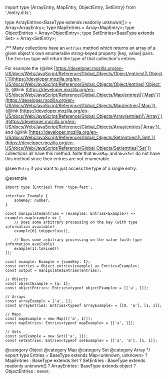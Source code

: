 import type {ArrayEntry, MapEntry, ObjectEntry, SetEntry} from './entry.d.ts';

type ArrayEntries\<BaseType extends readonly unknown\[\]\> = Array\<ArrayEntry<BaseType>\>;
type MapEntries<BaseType> = Array\<MapEntry<BaseType>\>;
type ObjectEntries<BaseType> = Array\<ObjectEntry<BaseType>\>;
type SetEntries\<BaseType extends Set<unknown>\> = Array\<SetEntry<BaseType>\>;

/\*\*
Many collections have an `entries` method which returns an array of a given object's own enumerable string-keyed property \[key, value\] pairs. The `Entries` type will return the type of that collection's entries.

For example the {@link [https://developer.mozilla.org/en-US/docs/Web/JavaScript/Reference/Global_Objects/Object/entries\|\`Object\`}](https://developer.mozilla.org/en-US/docs/Web/JavaScript/Reference/Global_Objects/Object/entries|`Object`}), {@link [https://developer.mozilla.org/en-US/docs/Web/JavaScript/Reference/Global_Objects/Map/entries\|\`Map\`}](https://developer.mozilla.org/en-US/docs/Web/JavaScript/Reference/Global_Objects/Map/entries|`Map`}), {@link [https://developer.mozilla.org/en-US/docs/Web/JavaScript/Reference/Global_Objects/Array/entries\|\`Array\`}](https://developer.mozilla.org/en-US/docs/Web/JavaScript/Reference/Global_Objects/Array/entries|`Array`}), and {@link [https://developer.mozilla.org/en-US/docs/Web/JavaScript/Reference/Global_Objects/Set/entries\|\`Set\`}](https://developer.mozilla.org/en-US/docs/Web/JavaScript/Reference/Global_Objects/Set/entries|`Set`}) collections all have this method. Note that `WeakMap` and `WeakSet` do not have this method since their entries are not enumerable.

@see `Entry` if you want to just access the type of a single entry.

@example

    import type {Entries} from 'type-fest';

    interface Example {
        someKey: number;
    }

    const manipulatesEntries = (examples: Entries<Example>) => examples.map(example => [
        // Does some arbitrary processing on the key (with type information available)
        example[0].toUpperCase(),

        // Does some arbitrary processing on the value (with type information available)
        example[1].toFixed()
    ]);

    const example: Example = {someKey: 1};
    const entries = Object.entries(example) as Entries<Example>;
    const output = manipulatesEntries(entries);

    // Objects
    const objectExample = {a: 1};
    const objectEntries: Entries<typeof objectExample> = [['a', 1]];

    // Arrays
    const arrayExample = ['a', 1];
    const arrayEntries: Entries<typeof arrayExample> = [[0, 'a'], [1, 1]];

    // Maps
    const mapExample = new Map([['a', 1]]);
    const mapEntries: Entries<typeof mapExample> = [['a', 1]];

    // Sets
    const setExample = new Set(['a', 1]);
    const setEntries: Entries<typeof setExample> = [['a', 'a'], [1, 1]];

@category Object
@category Map
@category Set
@category Array
\*/
export type Entries<BaseType> =
BaseType extends Map\<unknown, unknown\> ? MapEntries<BaseType>
: BaseType extends Set<unknown> ? SetEntries<BaseType>
: BaseType extends readonly unknown\[\] ? ArrayEntries<BaseType>
: BaseType extends object ? ObjectEntries<BaseType>
: never;
